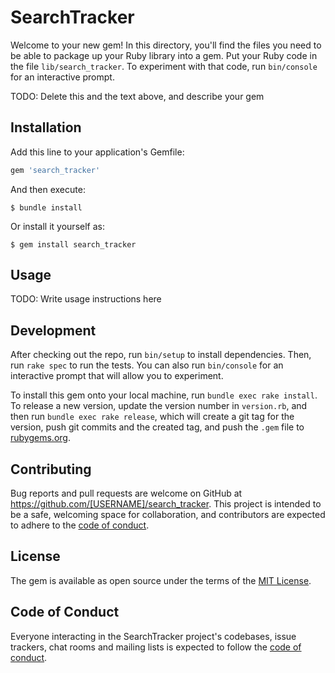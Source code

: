 # SearchTracker

Welcome to your new gem! In this directory, you'll find the files you need to be able to package up your Ruby library into a gem. Put your Ruby code in the file `lib/search_tracker`. To experiment with that code, run `bin/console` for an interactive prompt.

TODO: Delete this and the text above, and describe your gem

## Installation

Add this line to your application's Gemfile:

```ruby
gem 'search_tracker'
```

And then execute:

    $ bundle install

Or install it yourself as:

    $ gem install search_tracker

## Usage

TODO: Write usage instructions here

## Development

After checking out the repo, run `bin/setup` to install dependencies. Then, run `rake spec` to run the tests. You can also run `bin/console` for an interactive prompt that will allow you to experiment.

To install this gem onto your local machine, run `bundle exec rake install`. To release a new version, update the version number in `version.rb`, and then run `bundle exec rake release`, which will create a git tag for the version, push git commits and the created tag, and push the `.gem` file to [rubygems.org](https://rubygems.org).

## Contributing

Bug reports and pull requests are welcome on GitHub at https://github.com/[USERNAME]/search_tracker. This project is intended to be a safe, welcoming space for collaboration, and contributors are expected to adhere to the [code of conduct](https://github.com/[USERNAME]/search_tracker/blob/master/CODE_OF_CONDUCT.md).

## License

The gem is available as open source under the terms of the [MIT License](https://opensource.org/licenses/MIT).

## Code of Conduct

Everyone interacting in the SearchTracker project's codebases, issue trackers, chat rooms and mailing lists is expected to follow the [code of conduct](https://github.com/[USERNAME]/search_tracker/blob/master/CODE_OF_CONDUCT.md).
